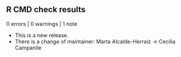 ## R CMD check results

0 errors | 0 warnings | 1 note

* This is a new release.
* There is a change of maintainer: Marta Alcalde-Herraiz -> Cecilia Campanile
